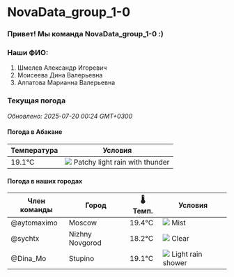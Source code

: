# NovaData_group_1-0
### Привет! Мы команда NovaData_group_1-0 :)

### Наши ФИО:
1. Шмелев Александр Игоревич
2. Моисеева Дина Валерьевна
3. Алпатова Марианна Валерьевна

### Текущая погода
<!-- WEATHER:START -->
_Обновлено: 2025-07-20 00:24 GMT+0300_

#### Погода в Абакане

| Температура | Условия |
|-------------|----------|
| 19.1°C     | ![](https://cdn.weatherapi.com/weather/64x64/night/386.png) Patchy light rain with thunder |

#### Погода в наших городах

| Член команды  | Город               | 🌡️ Темп.  | Условия          |
|---------------|---------------------|-----------|--------------------|
| @aytomaximo    | Moscow              |   19.4°C | ![](https://cdn.weatherapi.com/weather/64x64/night/143.png) Mist         |
| @sychtx        | Nizhny Novgorod     |   18.2°C | ![](https://cdn.weatherapi.com/weather/64x64/night/113.png) Clear        |
| @Dina_Mo       | Stupino             |   19.1°C | ![](https://cdn.weatherapi.com/weather/64x64/night/353.png) Light rain shower |

<!-- WEATHER:END -->
